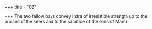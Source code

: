 +++
title = "02"

+++
The two fallow bays convey Indra of irresistible strength
up to the praises of the seers and to the sacrifice of the sons of Manu. 